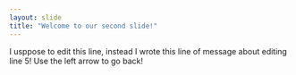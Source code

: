 ```yaml
---
layout: slide
title: "Welcome to our second slide!"
---
```

I usppose to edit this line, instead I wrote this line of message about editing line 5!
Use the left arrow to go back!
